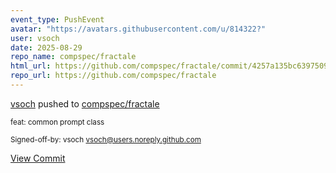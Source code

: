 ```yaml
---
event_type: PushEvent
avatar: "https://avatars.githubusercontent.com/u/814322?"
user: vsoch
date: 2025-08-29
repo_name: compspec/fractale
html_url: https://github.com/compspec/fractale/commit/4257a135bc639750995ddf6b55dd19588bae2fa4
repo_url: https://github.com/compspec/fractale
---
```


<a href='https://github.com/vsoch' target='_blank'>vsoch</a> pushed to <a href='https://github.com/compspec/fractale' target='_blank'>compspec/fractale</a>

<small>feat: common prompt class

Signed-off-by: vsoch <vsoch@users.noreply.github.com></small>

<a href='https://github.com/compspec/fractale/commit/4257a135bc639750995ddf6b55dd19588bae2fa4' target='_blank'>View Commit</a>